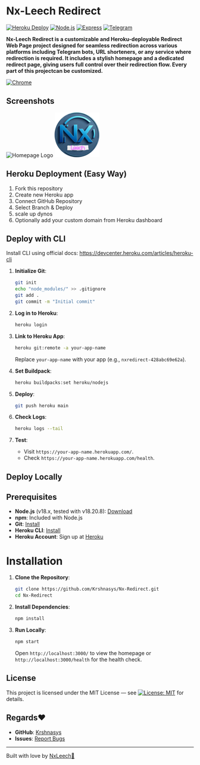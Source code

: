 # Nx-Leech Redirect
[![Heroku Deploy](https://img.shields.io/badge/Heroku-Deployed-430098?style=flat-square&logo=heroku)](https://heroku.com/)
[![Node.js](https://img.shields.io/badge/Node.js-v18.20.8-green?style=flat-square&logo=node.js)](https://nodejs.org/)
[![Express](https://img.shields.io/badge/Express-v4.18.2-blue?style=flat-square&logo=express)](https://expressjs.com/)
[![Telegram](https://img.shields.io/badge/Telegram-Join%20Now-0088CC?style=flat-square&logo=telegram)](https://t.me/NxLeech)

**Nx-Leech Redirect is a customizable and Heroku-deployable Redirect Web Page project designed for seamless redirection across various platforms including Telegram bots, URL shorteners, or any service where redirection is required. It includes a stylish homepage and a dedicated redirect page, giving users full control over their redirection flow.
Every part of this projectcan be customized.**

[![Chrome](https://img.shields.io/badge/Live%20Demo-Open%20in%20Chrome-4285F4?style=flat-square&logo=google-chrome&logoColor=white)](https://nxredirect-428abc69e62a.herokuapp.com/)

## Screenshots 
![Homepage Logo](assets/homepage.png)
![Redirect Logo](assets/Redirect.png)

## Heroku Deployment (Easy Way)
1. Fork this repository
2. Create new Heroku app
3. Connect GitHub Repository 
4. Select Branch & Deploy
5. scale up dynos 
6. Optionally add your custom domain from Heroku dashboard

## Deploy with CLI

Install CLI using official docs: https://devcenter.heroku.com/articles/heroku-cli
1. **Initialize Git**:
   ```bash
   git init
   echo "node_modules/" >> .gitignore
   git add .
   git commit -m "Initial commit"
   ```

2. **Log in to Heroku**:
   ```bash
   heroku login
   ```

3. **Link to Heroku App**:
   ```bash
   heroku git:remote -a your-app-name
   ```
   Replace `your-app-name` with your app (e.g., `nxredirect-428abc69e62a`).

4. **Set Buildpack**:
   ```bash
   heroku buildpacks:set heroku/nodejs
   ```

5. **Deploy**:
   ```bash
   git push heroku main
   ```

6. **Check Logs**:
   ```bash
   heroku logs --tail
   ```

7. **Test**:
   - Visit `https://your-app-name.herokuapp.com/`.
   - Check `https://your-app-name.herokuapp.com/health`.

## Deploy Locally 

## Prerequisites

- **Node.js** (v18.x, tested with v18.20.8): [Download](https://nodejs.org/)
- **npm**: Included with Node.js
- **Git**: [Install](https://git-scm.com/downloads)
- **Heroku CLI**: [Install](https://devcenter.heroku.com/articles/heroku-cli)
- **Heroku Account**: Sign up at [Heroku](https://www.heroku.com/)

# Installation

1. **Clone the Repository**:
   ```bash
   git clone https://github.com/Krshnasys/Nx-Redirect.git
   cd Nx-Redirect
   ```

2. **Install Dependencies**:
   ```bash
   npm install
   ```

3. **Run Locally**:
   ```bash
   npm start
   ```
   Open `http://localhost:3000/` to view the homepage or `http://localhost:3000/health` for the health check.

## License

This project is licensed under the MIT License — 
see [![License: MIT](https://img.shields.io/badge/License-MIT-yellow?style=flat-square&logo=open-source-initiative&logoColor=black)](LICENSE) for details.

## Regards♥️

- **GitHub**: [Krshnasys](https://github.com/Krshnasys)
- **Issues**: [Report Bugs](https://github.com/Krshnasys/Nx-Redirect/issues)

---
Built with love by [NxLeech💖](https://t.me/NxLeech)
